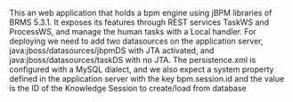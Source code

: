 This an web application that holds a bpm engine using jBPM libraries of BRMS 5.3.1.
It exposes its features through REST services TaskWS and ProcessWS, and manage the human tasks with a Local handler.
For deploying we need to add two datasources on the application server, java:jboss/datasources/jbpmDS with JTA activated, and java:jboss/datasources/taskDS with no JTA.
The persistence.xml is configured with a MySQL dialect, and we also expect a system property defined in the application server with the key bpm.session.id and the value is the ID of the Knowledge Session to create/load from database
